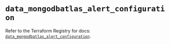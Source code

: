 # `data_mongodbatlas_alert_configuration`

Refer to the Terraform Registry for docs: [`data_mongodbatlas_alert_configuration`](https://registry.terraform.io/providers/mongodb/mongodbatlas/1.24.0/docs/data-sources/alert_configuration).
